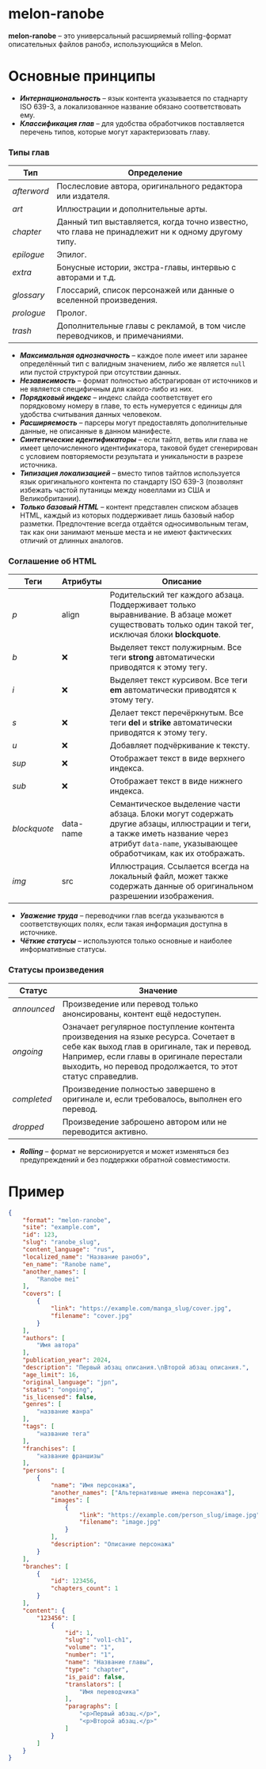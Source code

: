 # melon-ranobe
**melon-ranobe** – это универсальный расширяемый rolling-формат описательных файлов ранобэ, использующийся в Melon.

# Основные принципы
* _**Интернациональность**_ – язык контента указывается по стаднарту ISO 639-3, а локализованное название обязано соответствовать ему.
* _**Классификация глав**_ – для удобства обработчиков поставляется перечень типов, которые могут характеризовать главу.

### Типы глав
| **Тип**     | **Определение**                                                                                   |
|-------------|---------------------------------------------------------------------------------------------------|
| _afterword_ | Послесловие автора, оригинального редактора или издателя.                                         |
| _art_       | Иллюстрации и дополнительные арты.                                                                |
| _chapter_   | Данный тип выставляется, когда точно известно, что глава не принадлежит ни к одному другому типу. |
| _epilogue_  | Эпилог.                                                                                           |
| _extra_     | Бонусные истории, экстра-главы, интервью с авторами и т.д.                                        |
| _glossary_  | Глоссарий, список персонажей или данные о вселенной произведения.                                 |
| _prologue_  | Пролог.                                                                                           |
| _trash_     | Дополнительные главы с рекламой, в том числе переводчиков, и примечаниями.                        |

* _**Максимальная однозначность**_ – каждое поле имеет или заранее определённый тип с валидным значением, либо же является `null` или пустой структурой при отсутствии данных.
* _**Независимость**_ – формат полностью абстрагирован от источников и не является специфичным для какого-либо из них.
* _**Порядковый индекс**_ – индекс слайда соответствует его порядковому номеру в главе, то есть нумеруется с единицы для удобства считывания данных человеком.
* _**Расширяемость**_ – парсеры могут предоставлять дополнительные данные, не описанные в данном манифесте.
* _**Синтетические идентификаторы**_ – если тайтл, ветвь или глава не имеет целочисленного идентификатора, таковой будет сгенерирован с условием повторяемости результата и уникальности в разрезе источника.
* _**Типизация локализацией**_ – вместо типов тайтлов используется язык оригинального контента по стандарту ISO 639-3 (позволянт избежать частой путаницы между новеллами из США и Великобритании).
* _**Только базовый HTML**_ – контент представлен списком абзацев HTML, каждый из которых поддерживает лишь базовый набор разметки. Предпочтение всегда отдаётся односимвольным тегам, так как они занимают меньше места и не имеют фактических отличий от длинных аналогов.

### Соглашение об HTML
| **Теги** | **Атрибуты** | **Описание** |
|---|---|---|
| _p_ | align | Родительский тег каждого абзаца. Поддерживает только выравнивание. В абзаце может существовать только один такой тег, исключая блоки **blockquote**. |
| _b_ | ❌ | Выделяет текст полужирным. Все теги **strong** автоматически приводятся к этому тегу. |
| _i_ | ❌ | Выделяет текст курсивом. Все теги **em** автоматически приводятся к этому тегу. |
| _s_ | ❌ | Делает текст перечёркнутым. Все теги **del** и **strike** автоматически приводятся к этому тегу. |
| _u_ | ❌ | Добавляет подчёркивание к тексту. |
| _sup_ | ❌ | Отображает текст в виде верхнего индекса. |
| _sub_ | ❌ | Отображает текст в виде нижнего индекса. |
| _blockquote_ | data-name | Семантическое выделение части абзаца. Блоки могут содержать другие абзацы, иллюстрации и теги, а также иметь название через атрибут `data-name`, указывающее обработчикам, как их отображать. |
| _img_ | src | Иллюстрация. Ссылается всегда на локальный файл, может также содержать данные об оригинальном разрешении изображения. |

* _**Уважение труда**_ – переводчики глав всегда указываются в соответствующих полях, если такая информация доступна в источнике.
* _**Чёткие статусы**_ – используются только основные и наиболее информативные статусы.

### Статусы произведения
| **Статус**  | **Значение**                                                                                                                                                                                                                                |
|-------------|---------------------------------------------------------------------------------------------------------------------------------------------------------------------------------------------------------------------------------------------|
| _announced_ | Произведение или перевод только анонсированы, контент ещё недоступен.                                                                                                                                                                       |
| _ongoing_   | Означает регулярное поступление контента произведения на языке ресурса. Сочетает в себе как выход глав в оригинале, так и перевод. Например, если главы в оригинале перестали выходить, но перевод продолжается, то этот статус справедлив. |
| _completed_ | Произведение полностью завершено в оригинале и, если требовалось, выполнен его перевод.                                                                                                                                                     |
| _dropped_   | Произведение заброшено автором или не переводится активно.                                                                                                                                                                                  |

* _**Rolling**_ – формат не версионируется и может изменяться без предупреждений и без поддержки обратной совместимости.

# Пример
```json
{
	"format": "melon-ranobe",
	"site": "example.com",
	"id": 123,
	"slug": "ranobe_slug",
	"content_language": "rus",
	"localized_name": "Название ранобэ",
	"en_name": "Ranobe name",
	"another_names": [
		"Ranobe mei"
	],
	"covers": [
		{
			"link": "https://example.com/manga_slug/cover.jpg",
			"filename": "cover.jpg"
		}
	],
	"authors": [
		"Имя автора"
	],
	"publication_year": 2024,
	"description": "Первый абзац описания.\nВторой абзац описания.",
	"age_limit": 16,
	"original_language": "jpn",
	"status": "ongoing",
	"is_licensed": false,
	"genres": [
		"название жанра"
	],
	"tags": [
		"название тега"
	],
	"franchises": [
		"название франшизы"
	],
	"persons": [
		{
			"name": "Имя персонажа",
			"another_names": ["Альтернативные имена персонажа"],
			"images": [
				{
					"link": "https://example.com/person_slug/image.jpg",
					"filename": "image.jpg"
				}
			],
			"description": "Описание персонажа"
		}
	],
	"branches": [
		{
			"id": 123456,
			"chapters_count": 1
		}
	],
	"content": {
		"123456": [
			{
				"id": 1,
				"slug": "vol1-ch1",
				"volume": "1",
				"number": "1",
				"name": "Название главы",
				"type": "chapter",
				"is_paid": false,
				"translators": [
					"Имя переводчика"
				],
				"paragraphs": [
					"<p>Первый абзац.</p>",
					"<p>Второй абзац.</p>"
				]
			}
		]
	}
}
```
